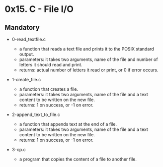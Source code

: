 # 0x15. C - File I/O

## Mandatory

- 0-read_textfile.c
  - a function that reads a text file and prints it to the POSIX standard output.
  - parameters: it takes two arguments, name of the file and number of letters it should read and print.
  - returns: actual number of letters it read or print, or 0 if error occurs.

- 1-create_file.c
  - a function that creates a file.
  - parameters: it takes two arguments, name of the file and a text content to be written on the new file.
  - returns: 1 on success, or -1 on error.

- 2-append_text_to_file.c
  - a function that appends text at the end of a file.
  - parameters: it takes two arguments, name of the file and a text content to be written on the new file.
  - returns: 1 on success, or -1 on error.

- 3-cp.c
  - a program that copies the content of a file to another file.
